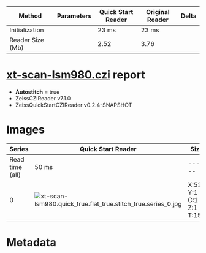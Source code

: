 |  Method            | Parameters       | Quick Start Reader | Original Reader | Delta  |
| -------------------|------------------|--------------------|-----------------|------- |
| Initialization     |                  |23 ms|23 ms|        |
| Reader Size (Mb)     |                  |2.52|3.76|        |
# [xt-scan-lsm980.czi](https://zenodo.org/record/8303129/files/xt-scan-lsm980.czi) report
 - **Autostitch** = true
 - ZeissCZIReader v7.1.0
 - ZeissQuickStartCZIReader v0.2.4-SNAPSHOT

# Images 

| Series            | Quick Start Reader | Size | Original Reader | Size | #Diffs |
|-------------------|--------------------|------|-----------------|------|--------|
| Read time (all)   |50 ms|------|55 ms|------|--------|
|0|![xt-scan-lsm980.quick_true.flat_true.stitch_true.series_0.jpg](xt-scan-lsm980/xt-scan-lsm980.quick_true.flat_true.stitch_true.series_0.jpg)|X:512<br>Y:1<br>C:1<br>Z:1<br>T:150|![xt-scan-lsm980.quick_false.flat_true.stitch_true.series_0.jpg](xt-scan-lsm980/xt-scan-lsm980.quick_false.flat_true.stitch_true.series_0.jpg)|X:512<br>Y:1<br>C:1<br>Z:1<br>T:150|0|

# Metadata

